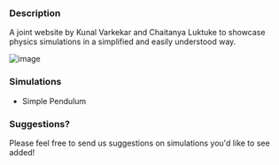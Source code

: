 ### Description

A joint website by Kunal Varkekar and Chaitanya Luktuke to showcase physics simulations in a simplified and easily understood way. 

![image](https://github.com/kuki1029/QuantumExhibit/assets/67561449/af0b807a-f084-4ea8-8e8c-59d284c90647)


### Simulations

- Simple Pendulum

### Suggestions?

Please feel free to send us suggestions on simulations you'd like to see added!
